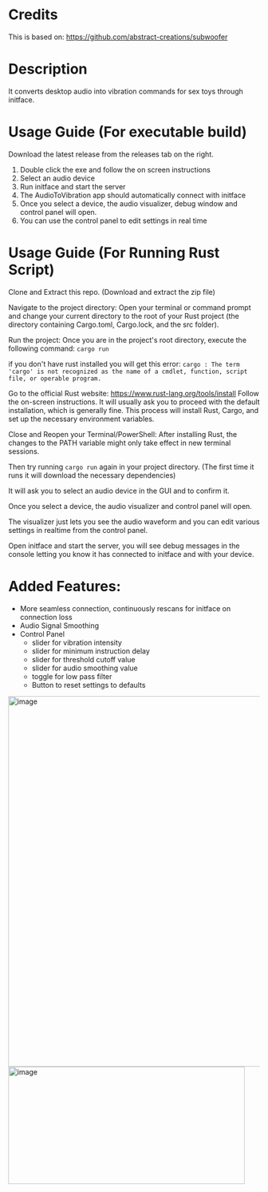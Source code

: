 # Credits
This is based on: https://github.com/abstract-creations/subwoofer

# Description
It converts desktop audio into vibration commands for sex toys through initface.

# Usage Guide (For executable build)
Download the latest release from the releases tab on the right.
1. Double click the exe and follow the on screen instructions
2. Select an audio device
3. Run initface and start the server
4. The AudioToVibration app should automatically connect with initface
5. Once you select a device, the audio visualizer, debug window and control panel will open.
6. You can use the control panel to edit settings in real time

# Usage Guide (For Running Rust Script)
Clone and Extract this repo. (Download and extract the zip file)

Navigate to the project directory: Open your terminal or command prompt and change your current directory to the root of your Rust project (the directory containing Cargo.toml, Cargo.lock, and the src folder).

Run the project: Once you are in the project's root directory, execute the following command:
```cargo run```

if you don't have rust installed you will get this error:
```cargo : The term 'cargo' is not recognized as the name of a cmdlet, function, script file, or operable program. ```

Go to the official Rust website: https://www.rust-lang.org/tools/install
Follow the on-screen instructions. It will usually ask you to proceed with the default installation, which is generally fine. This process will install Rust, Cargo, and set up the necessary environment variables.

Close and Reopen your Terminal/PowerShell: After installing Rust, the changes to the PATH variable might only take effect in new terminal sessions.

Then try running ```cargo run``` again in your project directory. (The first time it runs it will download the necessary dependencies)

It will ask you to select an audio device in the GUI and to confirm it.

Once you select a device, the audio visualizer and control panel will open.

The visualizer just lets you see the audio waveform and you can edit various settings in realtime from the control panel.

Open initface and start the server, you will see debug messages in the console letting you know it has connected to initface and with your device.

# Added Features:
- More seamless connection, continuously rescans for initface on connection loss
- Audio Signal Smoothing
- Control Panel
  - slider for vibration intensity
  - slider for minimum instruction delay
  - slider for threshold cutoff value
  - slider for audio smoothing value
  - toggle for low pass filter
  - Button to reset settings to defaults

<img width="1279" height="742" alt="image" src="https://github.com/user-attachments/assets/08ecc4ac-2066-4abe-ba8a-abc6af6dcbd7" />

<img width="474" height="235" alt="image" src="https://github.com/user-attachments/assets/60f336df-1f49-4385-92d5-5422fb78d590" />

